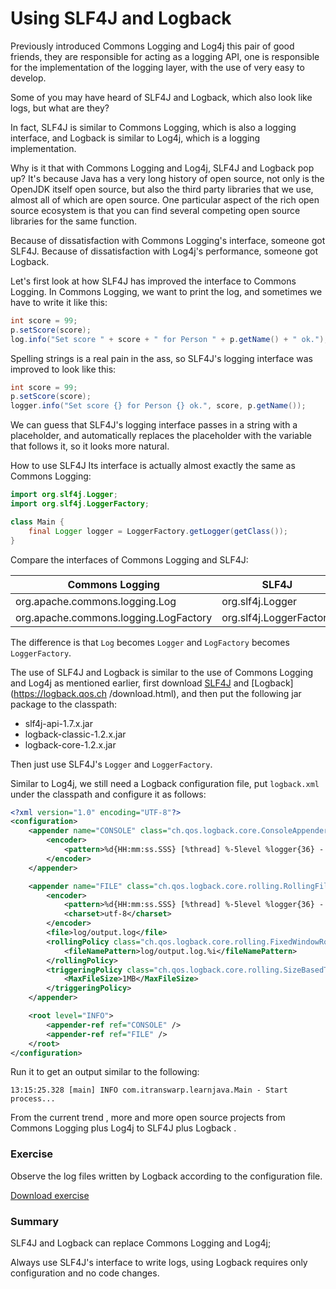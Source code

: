 <!-- TRANSLATED by md-translate -->
# Using SLF4J and Logback

Previously introduced Commons Logging and Log4j this pair of good friends, they are responsible for acting as a logging API, one is responsible for the implementation of the logging layer, with the use of very easy to develop.

Some of you may have heard of SLF4J and Logback, which also look like logs, but what are they?

In fact, SLF4J is similar to Commons Logging, which is also a logging interface, and Logback is similar to Log4j, which is a logging implementation.

Why is it that with Commons Logging and Log4j, SLF4J and Logback pop up? It's because Java has a very long history of open source, not only is the OpenJDK itself open source, but also the third party libraries that we use, almost all of which are open source. One particular aspect of the rich open source ecosystem is that you can find several competing open source libraries for the same function.

Because of dissatisfaction with Commons Logging's interface, someone got SLF4J. Because of dissatisfaction with Log4j's performance, someone got Logback.

Let's first look at how SLF4J has improved the interface to Commons Logging. In Commons Logging, we want to print the log, and sometimes we have to write it like this:

```java
int score = 99;
p.setScore(score);
log.info("Set score " + score + " for Person " + p.getName() + " ok.");
```

Spelling strings is a real pain in the ass, so SLF4J's logging interface was improved to look like this:

```java
int score = 99;
p.setScore(score);
logger.info("Set score {} for Person {} ok.", score, p.getName());
```

We can guess that SLF4J's logging interface passes in a string with a placeholder, and automatically replaces the placeholder with the variable that follows it, so it looks more natural.

How to use SLF4J Its interface is actually almost exactly the same as Commons Logging:

```java
import org.slf4j.Logger;
import org.slf4j.LoggerFactory;

class Main {
    final Logger logger = LoggerFactory.getLogger(getClass());
}
```

Compare the interfaces of Commons Logging and SLF4J:

| Commons Logging | SLF4J |
|---------------------------------------|-------------------------|
| org.apache.commons.logging.Log | org.slf4j.Logger | org.apache.commons.logging.
| org.apache.commons.logging.LogFactory | org.slf4j.LoggerFactory |

The difference is that `Log` becomes `Logger` and `LogFactory` becomes `LoggerFactory`.

The use of SLF4J and Logback is similar to the use of Commons Logging and Log4j as mentioned earlier, first download [SLF4J](https://www.slf4j.org/download.html) and [Logback](https://logback.qos.ch /download.html), and then put the following jar package to the classpath:

* slf4j-api-1.7.x.jar
* logback-classic-1.2.x.jar
* logback-core-1.2.x.jar

Then just use SLF4J's `Logger` and `LoggerFactory`.

Similar to Log4j, we still need a Logback configuration file, put `logback.xml` under the classpath and configure it as follows:

```xml
<?xml version="1.0" encoding="UTF-8"?>
<configuration>
    <appender name="CONSOLE" class="ch.qos.logback.core.ConsoleAppender">
    	<encoder>
    		<pattern>%d{HH:mm:ss.SSS} [%thread] %-5level %logger{36} - %msg%n</pattern>
    	</encoder>
    </appender>

    <appender name="FILE" class="ch.qos.logback.core.rolling.RollingFileAppender">
    	<encoder>
    		<pattern>%d{HH:mm:ss.SSS} [%thread] %-5level %logger{36} - %msg%n</pattern>
    		<charset>utf-8</charset>
    	</encoder>
    	<file>log/output.log</file>
    	<rollingPolicy class="ch.qos.logback.core.rolling.FixedWindowRollingPolicy">
    		<fileNamePattern>log/output.log.%i</fileNamePattern>
    	</rollingPolicy>
    	<triggeringPolicy class="ch.qos.logback.core.rolling.SizeBasedTriggeringPolicy">
    		<MaxFileSize>1MB</MaxFileSize>
    	</triggeringPolicy>
    </appender>

    <root level="INFO">
    	<appender-ref ref="CONSOLE" />
    	<appender-ref ref="FILE" />
    </root>
</configuration>
```

Run it to get an output similar to the following:

```plain
13:15:25.328 [main] INFO com.itranswarp.learnjava.Main - Start process...
```

From the current trend , more and more open source projects from Commons Logging plus Log4j to SLF4J plus Logback .

### Exercise

Observe the log files written by Logback according to the configuration file.

[Download exercise](logging-slf4j.zip)

### Summary

SLF4J and Logback can replace Commons Logging and Log4j;

Always use SLF4J's interface to write logs, using Logback requires only configuration and no code changes.